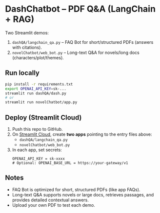 # DashChatbot – PDF Q&A (LangChain + RAG)

Two Streamlit demos:

1. `dashQA/langchain_qa.py` – FAQ Bot for short/structured PDFs (answers with citations).
2. `novelChatbot/web_bot.py` – Long-text Q&A for novels/long docs (characters/plot/themes).

## Run locally

```bash
pip install -r requirements.txt
export OPENAI_API_KEY=sk-...
streamlit run dashQA/dash.py
# or
streamlit run novelChatbot/app.py
```

## Deploy (Streamlit Cloud)

1. Push this repo to GitHub.
2. On [Streamlit Cloud](https://streamlit.io/cloud), create **two apps** pointing to the entry files above:
   - `dashQA/langchain_qa.py`
   - `novelChatbot/web_bot.py`
3. In each app, set secrets:
   ```
   OPENAI_API_KEY = sk-xxxx
   # Optional: OPENAI_BASE_URL = https://your-gateway/v1
   ```

## Notes

- FAQ Bot is optimized for short, structured PDFs (like app FAQs).
- Long-text Q&A supports novels or large docs, retrieves passages, and provides detailed contextual answers.
- Upload your own PDF to test each demo.

